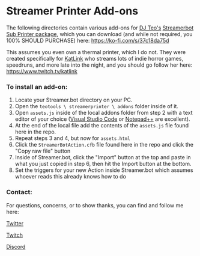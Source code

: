 # Streamer Printer Add-ons

The following directories contain various add-ons for [DJ Teo's](https://www.twitch.tv/dj_teo) [Streamerbot Sub Printer package](https://ko-fi.com/s/37c18da75d), which you can download (and while not required, you 100% SHOULD PURCHASE) here: https://ko-fi.com/s/37c18da75d

This assumes you even own a thermal printer, which I do not. They were created specifically for [KatLink](https://www.twitch.tv/katlink) who streams lots of indie horror games, speedruns, and more late into the night, and you should go follow her here: https://www.twitch.tv/katlink

### To install an add-on:
1. Locate your Streamer.bot directory on your PC.
2. Open the `teotools \ streamerprinter \ addons` folder inside of it.
3. Open `assets.js` inside of the local addons folder from step 2 with a text editor of your choice ([Visual Studio Code](https://code.visualstudio.com/) or [Notepad++](https://notepad-plus-plus.org/) are excellent).
4. At the end of the local file add the contents of the `assets.js` file found here in the repo.
5. Repeat steps 3 and 4, but now for `assets.html`
6. Click the `StreamerBotAction.cfb` file found here in the repo and click the "Copy raw file" button
7. Inside of Streamer.bot, click the "Import" button at the top and paste in what you just copied in step 6, then hit the Import button at the bottom.
8. Set the triggers for your new Action inside Streamer.bot which assumes whoever reads this already knows how to do

### Contact:
For questions, concerns, or to show thanks, you can find and follow me here:

[Twitter](https://twitter.com/carefreeb0mb)

[Twitch](https://www.twitch.tv/carefreebomb)

[Discord](https://discord.gg/0X84YV4Sn1v0wyUa)